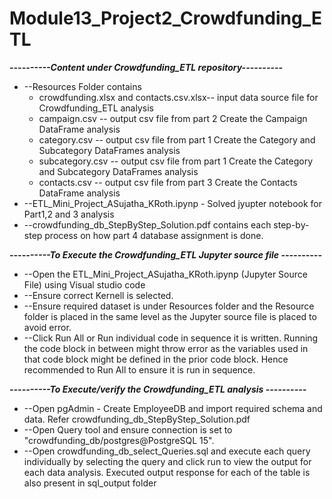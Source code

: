 # Module13_Project2_Crowdfunding_ETL<br>
*************----------Content under Crowdfunding_ETL repository----------*************<br>
* --Resources Folder contains
    * crowdfunding.xlsx and contacts.csv.xlsx-- input data source file for Crowdfunding_ETL analysis
    * campaign.csv -- output csv file from part 2 Create the Campaign DataFrame analysis
    * category.csv --  output csv file from part 1 Create the Category and Subcategory DataFrames analysis 
    * subcategory.csv --  output csv file from part 1 Create the Category and Subcategory DataFrames analysis 
    * contacts.csv -- output csv file from part 3 Create the Contacts DataFrame analysis 
* --ETL_Mini_Project_ASujatha_KRoth.ipynp - Solved jyupter notebook for Part1,2 and 3 analysis
* --crowdfunding_db_StepByStep_Solution.pdf contains each step-by-step process on how part 4 database assignment is done.

*************----------To Execute the Crowdfunding_ETL Jupyter source file ----------*************<br>

* --Open the ETL_Mini_Project_ASujatha_KRoth.ipynp (Jupyter Source File) using Visual studio code
* --Ensure correct Kernell is selected. 
* --Ensure required dataset is under Resources folder and the Resource folder is placed in the same level as the Jupyter source file is placed to avoid error.
* --Click Run All or Run individual code in sequence it is written. Running the code block in between might throw error as the variables used in that code block might be defined in the prior code block. Hence recommended to Run All to ensure it is run in sequence.

*************----------To Execute/verify the Crowdfunding_ETL analysis ----------*************<br>
* --Open pgAdmin - Create EmployeeDB and import required schema and data. Refer crowdfunding_db_StepByStep_Solution.pdf
* --Open Query tool and ensure connection is set to "crowdfunding_db/postgres@PostgreSQL 15".
* --Open crowdfunding_db_select_Queries.sql and execute each query individually by selecting the query and click run to view the output for each data analysis.  Executed output response for each of the table is also present in sql_output folder
